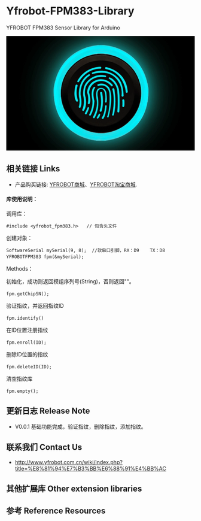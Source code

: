 # Yfrobot-FPM383-Library
YFROBOT FPM383 Sensor Library for Arduino

![](./assets/Fingerprint_Identification_Sensor.png)

## 相关链接 Links

* 产品购买链接: [YFROBOT商城](https://www.yfrobot.com/)、[YFROBOT淘宝商城](https://yfrobot.taobao.com/).

#### 库使用说明：
调用库：

`#include <yfrobot_fpm383.h>   // 包含头文件`

创建对象：

`SoftwareSerial mySerial(9, 8);  //软串口引脚，RX：D9    TX：D8
YFROBOTFPM383 fpm(&mySerial);`

Methods：

初始化，成功则返回模组序列号(String)，否则返回""。

`fpm.getChipSN();`

验证指纹，并返回指纹ID

`fpm.identify()`

在ID位置注册指纹

`fpm.enroll(ID);`


删除ID位置的指纹

`fpm.deleteID(ID);`

清空指纹库

`fpm.empty();`


## 更新日志 Release Note
* V0.0.1  基础功能完成，验证指纹，删除指纹，添加指纹。

## 联系我们 Contact Us
* http://www.yfrobot.com.cn/wiki/index.php?title=%E8%81%94%E7%B3%BB%E6%88%91%E4%BB%AC

## 其他扩展库 Other extension libraries

## 参考 Reference Resources